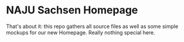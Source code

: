 # NAJU Sachsen Homepage

That's about it: this repo gathers all source files as well as some simple
mockups for our new Homepage. Really nothing special here.
